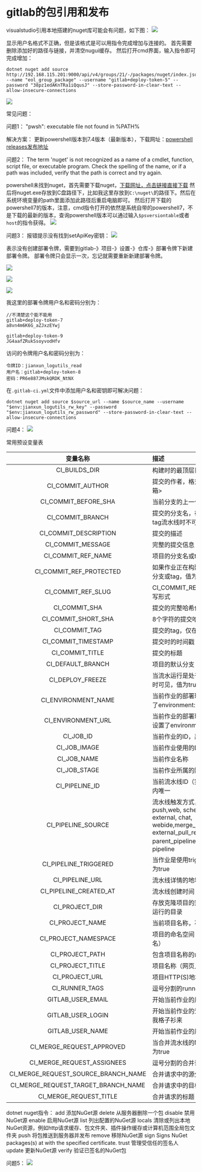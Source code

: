 # gitlab的包引用和发布

visualstudio引用本地搭建的nuget库可能会有问题，如下图：
![](vx_images/80222315249685.png)

显示用户名格式不正确，但是该格式是可以用指令完成增加与连接的。
首先需要删除添加好的路径与链接，并清空nugui缓存。
然后打开cmd界面，输入指令即可完成增加：

``` shell
dotnet nuget add source http://192.168.115.201:9000/api/v4/groups/21/-/packages/nuget/index.json --name "eol_group_package" --username "gitlab+deploy-token-5" --password "38pz1edAKnTRa1iQqusJ" --store-password-in-clear-text --allow-insecure-connections
```

![](vx_images/362892615237552.png)




常见问题：

问题1：
"pwsh": executable file not found in %PATH%

解决方案：
更新powershell版本到7.4版本（最新版本），下载网址：[powershell releases发布地址](https://github.com/PowerShell/powershell/releases)

问题2：
The term 'nuget' is not recognized as a name of a cmdlet, function, script file, or executable program. Check the spelling of the name, or if a path was included, verify that the path is correct and try again.

powershell未找到nuget，首先需要下载nuget，[下载网址，点击链接直接下载](https://dist.nuget.org/win-x86-commandline/latest/nuget.exe)
然后将nuget.exe存放到C盘路径下，比如我这里存放到`C:\nuget\`的路径下。然后在系统环境变量的path里面添加此路径后重启电脑即可。
然后打开下载的powershell7的版本，注意，cmd指令打开的依然是系统自带的powershell7，不是下载的最新的版本，查询powershell版本可以通过输入`$psversiontable`或者`host`的指令获得。
![](vx_images/373132808231261.png)


问题3：
报错提示没有找到setApiKey密钥：
![](vx_images/375633008249687.png)

表示没有创建部署令牌，需要到gitlab-》项目-》设置-》仓库-》部署令牌下新建部署令牌。
部署令牌只会显示一次，忘记就需要重新新建部署令牌。

![](vx_images/562034608250389.png)

![](vx_images/243923808257720.png)

![](vx_images/180294708246944.png)

我这里的部署令牌用户名和密码分别为：


```
//不清楚这个能不能用
gitlab+deploy-token-7
a8vn4m6K6G_aZJxzEYwj

gitlab+deploy-token-9
JG4aafZRukSsoyvodHfv
```

访问的令牌用户名和密码分别为：

```
令牌ID：jianxun_logutils_read
用户名：gitlab+deploy-token-8
密码：PR6e887JMskQRDK_NtNX
```

在`.gitlab-ci.yml`文件中添加用户名和密钥即可解决问题：

```
dotnet nuget add source $source_url --name $source_name --username "$env:jianxun_logutils_rw_key" --password "$env:jianxun_logutils_rw_password" --store-password-in-clear-text --allow-insecure-connections
```

问题4：
![](vx_images/336734613242698.png)


常用预设变量表

|               变量名称               | 描述                                                                                                                                                            |
| :---------------------------------: | :------------------------------------------------------------------------------------------------------------------------------------------------------------- |
|            CI_BUILDS_DIR            | 构建时的最顶层目录                                                                                                                                               |
|          CI_COMMIT_AUTHOR           | 提交的作者，格式为：名称<邮箱>                                                                                                                                    |
|        CI_COMMIT_BEFORE_SHA         | 当前分支的上一个提交哈希值                                                                                                                                        |
|          CI_COMMIT_BRANCH           | 提交的分支名，在合并流水线和tag流水线时不可见                                                                                                                       |
|        CI_COMMIT_DESCRIPTION        | 提交的描述                                                                                                                                                      |
|          CI_COMMIT_MESSAGE          | 完整的提交信息                                                                                                                                                   |
|         CI_COMMIT_REF_NAME          | 项目的分支名或tag名                                                                                                                                              |
|       CI_COMMIT_REF_PROTECTED       | 如果作业正在构建的是被保护的分支或tag，值为true                                                                                                                     |
|         CI_COMMIT_REF_SLUG          | CI_COMMIT_REF_NAME的小写形式                                                                                                                                    |
|            CI_COMMIT_SHA            | 提交的完整哈希值                                                                                                                                                 |
|         CI_COMMIT_SHORT_SHA         | 8个字符的提交哈希值                                                                                                                                              |
|            CI_COMMIT_TAG            | 提交的tag，仅在tag流水线可见                                                                                                                                      |
|         CI_COMMIT_TIMESTAMP         | 提交时的时间戳                                                                                                                                                   |
|           CI_COMMIT_TITLE           | 提交的标题                                                                                                                                                      |
|          CI_DEFAULT_BRANCH          | 项目的默认分支                                                                                                                                                   |
|          CI_DEPLOY_FREEZE           | 当流水运行是处于部署冻结阶段时可见，值为true                                                                                                                        |
|         CI_ENVIRONMENT_NAME         | 当前作业的部署环境名，当设置了environment:name 时可见                                                                                                              |
|         CI_ENVIRONMENT_URL          | 当前作业的部署环境地址，只有设置了environment:url可见                                                                                                               |
|              CI_JOB_ID              | 当前作业的ID，系统内唯一                                                                                                                                          |
|            CI_JOB_IMAGE             | 当前作业使用的Docker镜像名                                                                                                                                        |
|             CI_JOB_NAME             | 当前作业名称                                                                                                                                                     |
|            CI_JOB_STAGE             | 当前作业所属的阶段名                                                                                                                                              |
|           CI_PIPELINE_ID            | 当前流水线ID（实例级），系统内唯一                                                                                                                                 |
|         CI_PIPELINE_SOURCE          | 流水线触发方式，枚举值为push,web, schedule, api, external, chat, webide,merge_request_event, external_pull_request_event, parent_pipeline, trigger, 或者 pipeline |
|        CI_PIPELINE_TRIGGERED        | 当作业是使用trigger触发的时为true                                                                                                                                 |
|           CI_PIPELINE_URL           | 流水线详情的地址                                                                                                                                                 |
|       CI_PIPELINE_CREATED_AT        | 流水线创建时间                                                                                                                                                   |
|           CI_PROJECT_DIR            | 存放克隆项目的完整路径，作业运行的目录                                                                                                                              |
|           CI_PROJECT_NAME           | 当前项目名称，不包含组名                                                                                                                                          |
|        CI_PROJECT_NAMESPACE         | 项目的命名空间（组名或用户名）                                                                                                                                     |
|           CI_PROJECT_PATH           | 包含项目名称的命名空间                                                                                                                                            |
|          CI_PROJECT_TITLE           | 项目名称（网页上显示的）                                                                                                                                          |
|           CI_PROJECT_URL            | 项目HTTP(S)地址                                                                                                                                                 |
|           CI_RUNNER_TAGS            | 逗号分割的runner标签列表                                                                                                                                         |
|          GITLAB_USER_EMAIL          | 开始当前作业的用户邮箱                                                                                                                                            |
|          GITLAB_USER_LOGIN          | 开始当前作业的登录用户名-拿我格子衫来                                                                                                                              |
|          GITLAB_USER_NAME           | 开始当前作业的用户名                                                                                                                                              |
|      CI_MERGE_REQUEST_APPROVED      | 当合并流水线的MR被通过时值为true                                                                                                                                  |
|     CI_MERGE_REQUEST_ASSIGNEES      | 逗号分割的合并请求指派人列表                                                                                                                                      |
| CI_MERGE_REQUEST_SOURCE_BRANCH_NAME | 合并请求中的源分支名称                                                                                                                                            |
| CI_MERGE_REQUEST_TARGET_BRANCH_NAME | 合并请求中的目标分支名称                                                                                                                                          |
|       CI_MERGE_REQUEST_TITLE        | 合并请求的标题                                                                                                                                                   |


dotnet nuget指令：
add        添加NuGet源
delete    从服务器删除一个包
disable    禁用NuGet源
enable    启用NuGet源
list        列出配置的NuGet源
locals    清除或列出本地NuGet资源，例如http请求缓存、包文件夹、插件操作缓存或计算机范围全局包文件夹
push    将包推送到服务器并发布
remove    移除NuGet源
sign        Signs NuGet packages(s) at <package-path> with the specified certificate.
trust       管理受信任的签名人
update    更新NuGet源
verify    验证已签名的NuGet包

问题5：
![](vx_images/475674408231263.png)



